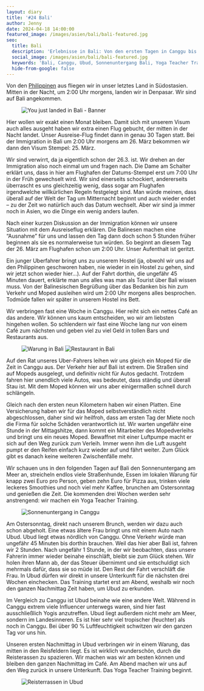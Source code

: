 ```yaml
---
layout: diary
title: '#24 Bali'
author: Jenny
date: 2024-04-18 14:00:00
featured_image: /images/asien/bali/bali-featured.jpg
seo:
  title: Bali
  description: 'Erlebnisse in Bali: Von den ersten Tagen in Canggu bis zum Yoga Teacher Training in Ubud. Entdecke unsere Abenteuer und Eindrücke auf der Insel.'
  social_image: /images/asien/bali/bali-featured.jpg
  keywords: 'Bali, Canggu, Ubud, Sonnenuntergang Bali, Yoga Teacher Training, Bali Reisen, Indonesien Urlaub, Bali Tipps'
  hide-from-google: false
---
```

Von den [Philippinen](philippinen) aus fliegen wir in unser letztes Land in Südostasien. Mitten in der Nacht, um 2:00 Uhr morgens, landen wir in Denpasar. Wir sind auf Bali angekommen.

<figure class="img1">
 	<img src="/images/asien/bali/bali-3.jpg" alt="You just landed in Bali - Banner">
</figure>


Hier wollen wir exakt einen Monat bleiben. Damit sich mit unserem Visum auch alles ausgeht haben wir extra einen Flug gebucht, der mitten in der Nacht landet. Unser Ausreise-Flug findet dann in genau 30 Tagen statt. Bei der Immigration in Bali um 2:00 Uhr morgens am 26. März bekommen wir dann den Visum Stempel: 25. März.

Wir sind verwirrt, da ja eigentlich schon der 26.3. ist. Wir drehen an der Immigration also noch einmal um und fragen nach. Die Dame am Schalter erklärt uns, dass in hier am Flughafen der Datums-Stempel erst um 7:00 Uhr in der Früh gewechselt wird. Wir sind einerseits schockiert, andererseits überrascht es uns gleichzeitig wenig, dass sogar am Flughafen irgendwelche willkürlichen Regeln festgelegt sind. Man würde meinen, dass überall auf der Welt der Tag um Mitternacht beginnt und auch wieder endet – zu der Zeit wo natürlich auch das Datum wechselt. Aber wir sind ja immer noch in Asien, wo die Dinge ein wenig anders laufen.

Nach einer kurzen Diskussion an der Immigration können wir unsere Situation mit dem Ausreiseflug erklären. Die Balinesen machen eine “Ausnahme” für uns und lassen den Tag dann doch schon 5 Stunden früher beginnen als sie es normalerweise tun würden. So beginnt an diesem Tag der 26. März am Flughafen schon um 2:00 Uhr. Unser Aufenthalt ist geritzt.

Ein junger Uberfahrer bringt uns zu unserem Hostel (ja, obwohl wir uns auf den Philippinen geschworen haben, nie wieder in ein Hostel zu gehen, sind wir jetzt schon wieder hier…).  Auf der Fahrt dorthin, die ungefähr 45 Minuten dauert, erklärte man uns alles was man als Tourist über Bali wissen muss. Von der Balinesischen Begrüßung über das Bedanken bis hin zum Verkehr und Moped ausleihen wird um 2:00 Uhr morgens alles besprochen. Todmüde fallen wir später in unserem Hostel ins Bett.

Wir verbringen fast eine Woche in Canggu. Hier reiht sich ein nettes Café an das andere. Wir können uns kaum entscheiden, wo wir am liebsten hingehen wollen. So schlendern wir fast eine Woche lang nur von einem Café zum nächsten und geben viel zu viel Geld in tollen Bars und Restaurants aus.

<figure class="img2">
 	<img src="/images/asien/bali/bali-4.jpg" alt="Warung in Bali">
 	<img src="/images/asien/bali/bali-5.jpg" alt="Restaurant in Bali">
</figure>


Auf den Rat unseres Uber-Fahrers leihen wir uns gleich ein Moped für die Zeit in Canggu aus. Der Verkehr hier auf Bali ist extrem. Die Straßen sind auf Mopeds ausgelegt, und definitiv nicht für Autos gedacht. Trotzdem fahren hier unendlich viele Autos, was bedeutet, dass ständig und überall Stau ist. Mit dem Moped können wir uns aber einigermaßen schnell durch schlängeln.

Gleich nach den ersten neun Kilometern haben wir einen Platten. Eine Versicherung haben wir für das Moped selbstverständlich nicht abgeschlossen, daher sind wir heilfroh, dass am ersten Tag der Miete noch die Firma für solche Schäden verantwortlich ist. Wir warten ungefähr eine Stunde in der Mittagshitze, dann kommt ein Mitarbeiter des Mopedverleihs und bringt uns ein neues Moped. Bewaffnet mit einer Luftpumpe macht er sich auf den Weg zurück zum Verleih. Immer wenn ihm die Luft ausgeht pumpt er den Reifen einfach kurz wieder auf und fährt weiter. Zum Glück gibt es danach keine weiteren Zwischenfälle mehr.

Wir schauen uns in den folgenden Tagen auf Bali den Sonnenuntergang am Meer an, streicheln endlos viele Straßenhunde, Essen im lokalen Warung für knapp zwei Euro pro Person, geben zehn Euro für Pizza aus, trinken viele leckeres Smoothies und noch viel mehr Kaffee, brunchen am Ostersonntag und genießen die Zeit. Die kommenden drei Wochen werden sehr anstrengend: wir machen ein Yoga Teacher Training.

<figure class="img1">
 	<img src="/images/asien/bali/bali-2.jpg" alt="Sonnenuntergang in Canggu">
</figure>

Am Ostersonntag, direkt nach unserem Brunch, werden wir dazu auch schon abgeholt. Eine etwas ältere Frau bringt uns mit einem Auto nach Ubud. Ubud liegt etwas nördlich von Canggu. Ohne Verkehr würde man ungefähr 45 Minuten bis dorthin brauchen. Weil das hier aber Bali ist, fahren wir 2 Stunden. Nach ungefähr 1 Stunde, in der wir beobachten, dass unsere Fahrerin immer wieder beinahe einschläft, bleibt sie zum Glück stehen. Wir holen ihren Mann ab, der das Steuer übernimmt und sie entschuldigt sich mehrmals dafür, dass sie so müde ist. Den Rest der Fahrt verschläft die Frau. In Ubud dürfen wir direkt in unsere Unterkunft für die nächsten drei Wochen einchecken. Das Training startet erst am Abend, weshalb wir noch den ganzen Nachmittag Zeit haben, um Ubud zu erkunden.

Im Vergleich zu Canggu ist Ubud beinahe wie eine andere Welt. Während in Canggu extrem viele Influencer unterwegs waren, sind hier fast ausschließlich Yogis anzutreffen. Ubud liegt außerdem nicht mehr am Meer, sondern im Landesinneren. Es ist hier sehr viel tropischer (feuchter) als noch in Canggu. Bei über 90 % Luftfeuchtigkeit schwitzen wir den ganzen Tag vor uns hin.

Unseren ersten Nachmittag in Ubud verbringen wir in einem Warung, das mitten in den Reisfeldern liegt. Es ist wirklich wunderschön, durch die Reisterassen zu spazieren. Wir machen was wir am besten können und bleiben den ganzen Nachmittag im Café. Am Abend machen wir uns auf den Weg zurück in unsere Unterkunft. Das Yoga Teacher Training beginnt. 

<figure class="img1">
 	<img src="/images/asien/bali/bali-1.JPG" alt="Reisterrassen in Ubud">
</figure>